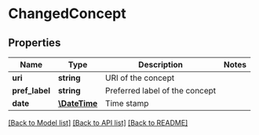 # ChangedConcept

## Properties
Name | Type | Description | Notes
------------ | ------------- | ------------- | -------------
**uri** | **string** | URI of the concept | 
**pref_label** | **string** | Preferred label of the concept | 
**date** | [**\DateTime**](\DateTime.md) | Time stamp | 

[[Back to Model list]](../README.md#documentation-for-models) [[Back to API list]](../README.md#documentation-for-api-endpoints) [[Back to README]](../README.md)


